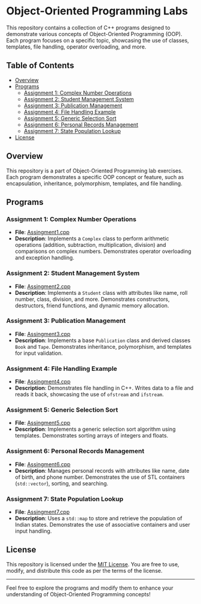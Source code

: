 # Object-Oriented Programming Labs

This repository contains a collection of C++ programs designed to demonstrate various concepts of Object-Oriented Programming (OOP). Each program focuses on a specific topic, showcasing the use of classes, templates, file handling, operator overloading, and more.

## Table of Contents

- [Overview](#overview)
- [Programs](#programs)
  - [Assignment 1: Complex Number Operations](#assignment-1-complex-number-operations)
  - [Assignment 2: Student Management System](#assignment-2-student-management-system)
  - [Assignment 3: Publication Management](#assignment-3-publication-management)
  - [Assignment 4: File Handling Example](#assignment-4-file-handling-example)
  - [Assignment 5: Generic Selection Sort](#assignment-5-generic-selection-sort)
  - [Assignment 6: Personal Records Management](#assignment-6-personal-records-management)
  - [Assignment 7: State Population Lookup](#assignment-7-state-population-lookup)
- [License](#license)

## Overview

This repository is a part of Object-Oriented Programming lab exercises. Each program demonstrates a specific OOP concept or feature, such as encapsulation, inheritance, polymorphism, templates, and file handling.

## Programs

### Assignment 1: Complex Number Operations

- **File**: [Assingment1.cpp](Assingment1.cpp)
- **Description**: Implements a `Complex` class to perform arithmetic operations (addition, subtraction, multiplication, division) and comparisons on complex numbers. Demonstrates operator overloading and exception handling.

### Assignment 2: Student Management System

- **File**: [Assingment2.cpp](Assingment2.cpp)
- **Description**: Implements a `Student` class with attributes like name, roll number, class, division, and more. Demonstrates constructors, destructors, friend functions, and dynamic memory allocation.

### Assignment 3: Publication Management

- **File**: [Assingment3.cpp](Assingment3.cpp)
- **Description**: Implements a base `Publication` class and derived classes `Book` and `Tape`. Demonstrates inheritance, polymorphism, and templates for input validation.

### Assignment 4: File Handling Example

- **File**: [Assingment4.cpp](Assingment4.cpp)
- **Description**: Demonstrates file handling in C++. Writes data to a file and reads it back, showcasing the use of `ofstream` and `ifstream`.

### Assignment 5: Generic Selection Sort

- **File**: [Assingment5.cpp](Assingment5.cpp)
- **Description**: Implements a generic selection sort algorithm using templates. Demonstrates sorting arrays of integers and floats.

### Assignment 6: Personal Records Management

- **File**: [Assingment6.cpp](Assingment6.cpp)
- **Description**: Manages personal records with attributes like name, date of birth, and phone number. Demonstrates the use of STL containers (`std::vector`), sorting, and searching.

### Assignment 7: State Population Lookup

- **File**: [Assingment7.cpp](Assingment7.cpp)
- **Description**: Uses a `std::map` to store and retrieve the population of Indian states. Demonstrates the use of associative containers and user input handling.

## License

This repository is licensed under the [MIT License](LICENSE). You are free to use, modify, and distribute this code as per the terms of the license.

---

Feel free to explore the programs and modify them to enhance your understanding of Object-Oriented Programming concepts!